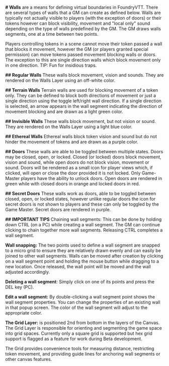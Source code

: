 **# Walls**
are a means for defining virtual boundaries in FoundryVTT. There are several types of walls that a GM can create as defined below.  Walls are typically not actually visible to players (with the exception of doors) or their tokens however can block visibility, movement and "local only" sound depending on the type of walls predefined by the GM. The GM draws walls segments, one at a time between two points. 

Players controlling tokens in a scene cannot move their token passed a wall that blocks it movement, however the GM (or players granted special permission) can move tokens passed movement blocking walls or doors. The exception to this are single direction walls which block movement only in one direction. TIP: Fun for insidious traps. 

**## Regular Walls**
These walls block movement, vision and sounds. They are rendered on the Walls Layer using an off-white color.

**## Terrain Walls**
Terrain walls are used for blocking movement of a token only.  They can be defined to block both directions of movement or just a single direction using the toggle left/right wall direction.  If a single direction is selected, an arrow appears in the wall segment indicating the direction of movement blocking and are drawn as a light green color.

**## Invisible Walls**
These walls block movement, but not vision or sound. They are rendered on the Walls Layer using a light blue color.

**## Ethereal Walls**
Ethereal walls block token vision and sound but do not hinder the movement of tokens and are drawn as a purple color.

**## Doors**
These walls are able to be toggled between multiple states. Doors may be closed, open, or locked. Closed (or locked) doors block movement, vision and sound, while open doors do not block vision, movement or sound. Doors will be rendered as a small icon for player views which, if clicked, will open or close the door provided it is not locked. Only Game-Master players have the ability to unlock doors. Open doors are rendered in green while with closed doors in orange and locked doors in red.

**## Secret Doors**
These walls work as doors, able to be toggled between closed, open, or locked states, however unlike regular doors the icon for secret doors is not shown to players and these can only be toggled by the Game Master. Secret doors are rendered in purple.

**## IMPORTANT TIPS**
Chaining wall segments: This can be done by holding down CTRL (on a PC) while creating a wall segment. The GM can continue clicking to chain together more wall segments.  Releasing CTRL completes a wall segment.

**Wall snapping:** The two points used to define a wall segment are snapped to a micro grid to ensure they are relatively drawn evenly and can easily be joined to other wall segments. Walls can be moved after creation by clicking on a wall segment point and holding the mouse button while dragging to a new location. Once released, the wall point will be moved and the wall adjusted accordingly.

**Deleting a wall segment**: Simply click on one of its points and press the DEL key (PC).

**Edit a wall segment:** By double-clicking a wall segment point shows the wall segment properties.  You can change the properties of an existing wall in that popup screen.  The color of the wall segment will adjust to the appropriate color.

**The Grid Layer:** is positioned 2nd from bottom in the layers of the Canvas. The Grid Layer is responsible for orienting and segmenting the game space into grid spaces. Currently only a square grid is supported but hex grid support is flagged as a feature for work during Beta development.

The Grid provides convenience tools for measuring distance, restricting token movement, and providing guide lines for anchoring wall segments or other canvas features.